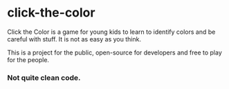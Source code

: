 # click-the-color
Click the Color is a game for young kids to learn to identify colors and be careful with stuff. It is not as easy as you think.

This is a project for the public, open-source for developers and free to play for the people. 

### Not quite clean code.
